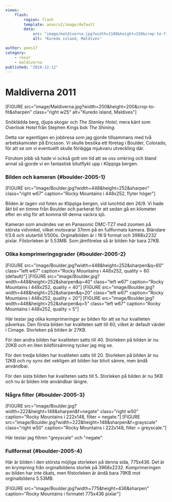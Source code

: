 ```yaml
---
views:
    flash:
        region: flash
        template: anax/v2/image/default
        data:
            src: "image/maldiverna.jpg?width=1100&height=150&crop-to-fit"
            alt: "Kuredo island, Maldives"

author: pees17
category:
    - resor
    - maldiverna
published: "2018-12-12"
---
```

Maldiverna 2011
==================================
[FIGURE src="image/Maldiverna.jpg?width=200&height=200&crop-to-fit&sharpen" class="right w25" alt="Kuredo island, Maldives"]

Snöklädda berg, djupa skogar och _The Stanley Hotel_, mera känt som _Overlook Hotel_ från Stephen Kings bok _The Shining_.

<!--more-->

Detta var egentligen en jobbresa som jag gjorde tillsammans med två arbetskamrater på Ericsson. Vi skulle besöka ett företag i Boulder, Colorado, för att se om vi eventuellt skulle förlägga mjukvaru utveckling där.

Förutom jobb så hade vi också gott om tid att se oss omkring och bland annat så gjorde vi en fantastisk bilutflykt upp i Klippiga bergen.


### Bilden och kameran {#boulder-2005-1}

[FIGURE src="image/Boulder.jpg?width=448&height=252&sharpen" class="right w67" caption="Rocky Mountains i 448x252, flyter höger"]

Bilden är tagen vid foten av Klippiga bergen, vid lunchtid den 26/9. Vi hade åkt bil en timme från Boulder och parkerat för att sedan gå en kilometer efter en stig för att komma till denna vackra sjö.

Kameran som användes var en Panasonic DMC-TZ7 med zoomen på största vidvinkel, vilket motsvarar 37mm på en fullformats kamera. Bländare f/3.6 och slutartid 1/500s. Orginalbilden är i 16:9 format och 3968x2232 pixlar. Filstorleken är 5.53MB. Som jämförelse så är bilden här bara 27KB.

### Olika komprimeringsgrader {#boulder-2005-2}
[FIGURE src="image/Boulder.jpg?width=448&height=252&sharpen&q=60" class="left w67" caption="Rocky Mountains i 448x252, quality = 60 (default)"]
[FIGURE src="image/Boulder.jpg?width=448&height=252&sharpen&q=40" class="left w67" caption="Rocky Mountains i 448x252, quality = 40"]
[FIGURE src="image/Boulder.jpg?width=448&height=252&sharpen&q=20" class="left w67" caption="Rocky Mountains i 448x252, quality = 20"]
[FIGURE src="image/Boulder.jpg?width=448&height=252&sharpen&q=5" class="left w67" caption="Rocky Mountains i 448x252, quality = 5"]

Här testar jag olika komprimeringar av bilden för att se hur kvaliteten påverkas. Den första bilden har kvaliteten satt till 60, vilket är default värdet i Cimage. Storleken på bilden är 27KB.

För den andra bilden har kvaliteten satts till 40. Storleken på bilden är nu 20KB och en liten bildförsämring tycker jag mig se.

För den tredje bilden har kvaliteten satts till 20. Storleken på bilden är nu 12KB och ny syns det vekligen att bilden har blivit sämre, men ändå användbar.

För den sista bilden har kvaliteten satts till 5. Storleken på bilden är nu 5KB och nu är bilden inte användbar längre.

### Några filter {#boulder-2005-3}
[FIGURE src="image/Boulder.jpg?width=222&height=148&sharpen&f=negate" class="right w50" caption="Rocky Mountains i 222x148, filter = negate."]
[FIGURE src="image/Boulder.jpg?width=222&height=148&sharpen&f=grayscale" class="right w50" caption="Rocky Mountains i 222x148, filter = greyscale."]

Här testar jag filtren "greyscale" och "negate".

### Fullformat {#boulder-2005-4}

Här är bilden i den största möjliga storleken på denna sida, 775x436. Det är en krympning från orginalbildens storlek på 3968x2232. Komprimeringen av bilden har inte ökats, men filstorleken är ändå bara 79KB mot orginalbildens 5.53MB.

[FIGURE src="image/Boulder.jpg?width=775&height=436&sharpen" caption="Rocky Mountains i formatet 775x436 pixlar"]
